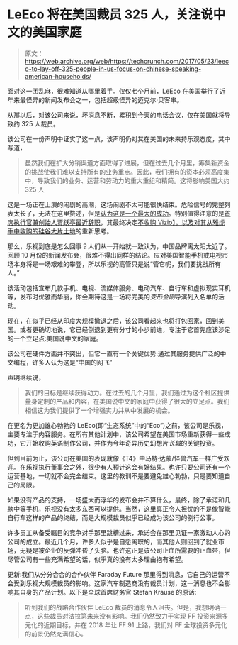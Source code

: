 # LeEco 将在美国裁员 325 人，关注说中文的美国家庭

> 原文：<https://web.archive.org/web/https://techcrunch.com/2017/05/23/leeco-to-lay-off-325-people-in-us-focus-on-chinese-speaking-american-households/>

面对这一团乱麻，很难知道从哪里着手。仅仅七个月前，LeEco 在美国举行了近年来最怪异的新闻发布会之一，包括超级怪异的迈克尔·贝客串。

从那以后，对该公司来说，坏消息不断，累积到今天的电话会议，仅在美国就将导致约 325 人裁员。

该公司在一份声明中证实了这一点，该声明仍对其在美国的未来持乐观态度，其中写道，

> 虽然我们在扩大分销渠道方面取得了进展，但在过去几个月里，筹集新资金的挑战使我们难以支持所有的业务重点。因此，我们拥有的资本必须高度集中，导致我们的业务、运营和劳动力的重大重组和精简。这将影响美国大约 325 人

这是一场正在上演的闹剧的高潮，这场闹剧不太可能很快结束。危险信号的完整列表太长了，无法在这里赘述，但是[认为这是一个最大的成功](https://web.archive.org/web/20230326045406/https://techcrunch.com/tag/leeco/)。特别值得注意的是[首席执行官兼创始人贾跃亭最近辞职](https://web.archive.org/web/20230326045406/https://techcrunch.com/2017/05/21/leeco-founder-jia-yueting-resigns-as-ceo-of-its-publicly-listed-unit-leshi/)，其最终决定[不收购 Vizio】，以及对其](https://web.archive.org/web/20230326045406/https://techcrunch.com/2017/04/10/leeco-will-not-acquire-tv-maker-vizio-as-planned/)[从雅虎手中收购的硅谷大片土地](https://web.archive.org/web/20230326045406/https://techcrunch.com/2017/03/17/leeco-silicon-valley-property/)的重新思考。

那么，乐视到底是怎么回事？人们从一开始就一致认为，中国品牌离太阳太近了。回顾 10 月份的新闻发布会，很难不得出同样的结论。应对美国智能手机或电视市场本身将是一场艰难的攀登，所以乐视的高管只是说“管它呢，我们要挑战所有人。”

该活动包括宣布几款手机、电视、流媒体服务、电动汽车、自行车和虚拟现实耳机等，发布时优雅而华丽，你会期待这是一场将完美的*变形金刚*导演列入名单的活动。

现在，在似乎已经从印度大规模撤退之后，该公司看起来也将打包回家，回到美国。或者更确切地说，它已经倒退到更有分寸的小步前进，专注于它首先应该涉足的一个立足点:美国说中文的家庭。

该公司在硬件方面并不突出，但它一直有一个关键优势:通过其服务提供广泛的中文编程，许多人认为这是“中国的网飞”

声明继续说，

> 我们的目标是继续获得动力。在过去的几个月里，我们通过为这个社区提供量身定制的产品和内容，在美国说中文的家庭中获得了很大的立足点。我们相信这为我们提供了一个增强实力并从中发展的机会。

在更名为更加雄心勃勃的 LeEco(即“生态系统”中的“Eco”)之前，该公司是乐视，主要专注于内容服务。在所有其他计划中，该公司希望在美国市场重新获得一些成功，它开始收购英语制作公司，并作为今年奇异历史幻想片*长城*的关键投资。

但到目前为止，该公司在美国的表现就像《T4》中马特·达蒙/怪兽汽车一样广受欢迎。在乐视执行董事会之外，很少有人预计这会有好结果。也许只要公司还有一个运营基地，一切就不会完全结束。这里的教训不是要避免雄心勃勃，只是要知道自己的局限。

如果没有产品的支持，一场盛大而浮华的发布会并不算什么，最终，除了承诺和几款中等手机，乐视没有太多东西可以提供。当然，这里真正令人担忧的不是像智能自行车这样的产品的终结，而是大规模裁员似乎已经成为该公司的例行公事。

许多员工从备受瞩目的竞争对手那里跳槽过来，承诺会在那里见证一家激动人心的公司的成立。最近几个月，许多人似乎是自愿离职的，而其他人则回到了就业市场，无疑是被企业的反弹冲昏了头脑。也许这正是该公司止血所需要的止血带，但尽管公司有一些充满希望的话，似乎真的没有太多理由抱有希望。

更新:我们从分分合合的合作伙伴 Faraday Future 那里得到消息，它自己的运营不会受到乐视大规模裁员的影响。这家汽车制造商没有裁员计划，这一消息也不会影响其自身的产品计划。以下是全球首席财务官 Stefan Krause 的原话:

> 听到我们的战略合作伙伴 LeEco 裁员的消息令人沮丧。但是，我想明确一点，这些裁员对法拉第未来没有影响。我们仍然致力于实现 FF 投资来源多元化的近期目标，并在 2018 年让 FF 91 上路，我们对 FF 全球投资多元化的前景仍然充满信心。